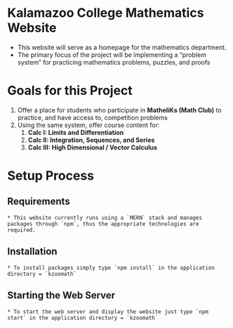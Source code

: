 # Kalamazoo College Mathematics Website
* This website will serve as a homepage for the mathematics department.
* The primary focus of the project will be implementing a “problem system” for practicing mathematics problems, puzzles, and proofs

# Goals for this Project
1. Offer a place for students who participate in **MatheliKs (Math Club)** to practice, and have access to, competition problems
2. Using the same system, offer course content for:
	1. **Calc I: Limits and Differentiation**
	2. **Calc II: Integration, Sequences, and Series**
	3. **Calc III: High Dimensional / Vector Calculus**

# Setup Process
## Requirements
	* This website currently runs using a `MERN` stack and manages packages through `npm`, thus the appropriate technologies are required.
## Installation
	* To install packages simply type `npm install` in the application directory = `kzoomath`
## Starting the Web Server
	* To start the web server and display the website just type `npm start` in the application directory = `kzoomath`
